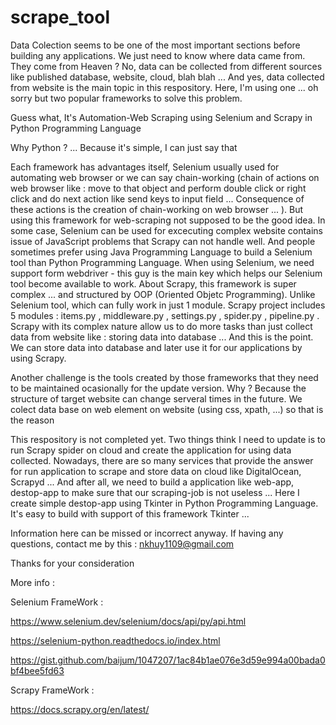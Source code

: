 # scrape_tool

Data Colection seems to be one of the most important sections before building any applications. We just need to know where data came from. They come from Heaven ? No, data can be collected from different sources like published database, website, cloud, blah blah ... And yes, data collected from website is the main topic in this respository. 
Here, I'm using one ... oh sorry but two popular frameworks to solve this problem. 

Guess what, It's Automation-Web Scraping using Selenium and Scrapy in Python Programming Language

Why Python ? ... Because it's simple, I can just say that 

Each framework has advantages itself, Selenium usually used for automating web browser or we can say chain-working (chain of actions on web browser like : move to that object and perform double click or right click  and do next action like send keys to input field ... Consequence of these actions is the creation of chain-working on web browser ... ). But using this framework for web-scraping not supposed to be the good idea. In some case, Selenium can be used for excecuting complex website contains issue of JavaScript problems that Scrapy can not handle well. And people sometimes prefer using Java Programming Language to build a Selenium tool than Python Programming Language. When using Selenium, we need support form webdriver - this guy is the main key which helps our Selenium tool become available to work. About Scrapy, this framework is super complex ...  and structured by OOP (Oriented Objetc Programming). Unlike Selenium tool, which can fully work in just 1 module. Scrapy project includes 5 modules : items.py , middleware.py , settings.py , spider.py , pipeline.py . Scrapy with its complex nature allow us to do more tasks than just collect data from website like : storing data into database ... And this is the point. We can store data into database and later use it for our applications by using Scrapy.    

Another challenge is the tools created by those frameworks that they need to be maintained ocasionally for the update version. Why ? Because the structure of target website can change serveral times in the future. We colect data base on web element on website (using css, xpath, ...) so that is the reason

This respository is not completed yet. Two things think I need to update is to run Scrapy spider on cloud and create the application for using data collected. Nowadays, there are so many services that provide the answer for run application to scrape and store data on cloud like DigitalOcean, Scrapyd ... And after all, we need to build a application like web-app, destop-app to make sure that our scraping-job is not useless ...  Here I create simple destop-app using Tkinter in Python Programming Language. It's easy to build with support of this framework Tkinter ... 

Information here can be missed or incorrect anyway. If having any questions, contact me by this : nkhuy1109@gmail.com 

Thanks for your consideration

More info : 

Selenium FrameWork : 

  https://www.selenium.dev/selenium/docs/api/py/api.html
  
  https://selenium-python.readthedocs.io/index.html
  
  https://gist.github.com/baijum/1047207/1ac84b1ae076e3d59e994a00bada0bf4bee5fd63

Scrapy FrameWork :

  https://docs.scrapy.org/en/latest/
  
